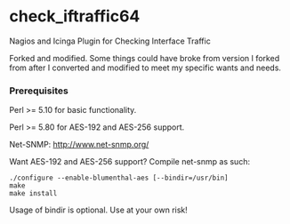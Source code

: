 # check_iftraffic64
Nagios and Icinga Plugin for Checking Interface Traffic

Forked and modified.  Some things could have broke from version I forked from after I converted and modified to meet my specific wants and needs.

### Prerequisites

Perl >= 5.10 for basic functionality.

Perl >= 5.80 for AES-192 and AES-256 support.

Net-SNMP: http://www.net-snmp.org/

Want AES-192 and AES-256 support?  Compile net-snmp as such:

```
./configure --enable-blumenthal-aes [--bindir=/usr/bin]
make
make install
```

Usage of bindir is optional.  Use at your own risk!
